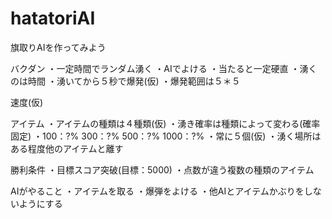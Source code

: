 # hatatoriAI
旗取りAIを作ってみよう

バクダン
・一定時間でランダム湧く
・AIでよける
・当たると一定硬直
・湧くのは時間
・湧いてから５秒で爆発(仮)
・爆発範囲は５＊５

速度(仮)

アイテム
・アイテムの種類は４種類(仮)
・湧き確率は種類によって変わる(確率固定)
・100：?% 300：?% 500：?% 1000：?%
・常に５個(仮)
・湧く場所はある程度他のアイテムと離す

勝利条件
・目標スコア突破(目標：5000)
・点数が違う複数の種類のアイテム

AIがやること
・アイテムを取る
・爆弾をよける
・他AIとアイテムかぶりをしないようにする
